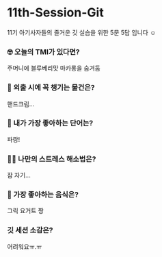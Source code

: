 # 11th-Session-Git
11기 아기사자들의 즐거운 깃 실습을 위한 5문 5답 입니다 ☺️

### 🤓 오늘의 TMI가 있다면?
주머니에 블루베리맛 마카롱을 숨겨둠

### 🎒 외출 시에 꼭 챙기는 물건은?
핸드크림...

### 🤙 내가 가장 좋아하는 단어는?
파랑!

### 🧘‍♀️ 나만의 스트레스 해소법은?
잠 자기...

### 🍧 가장 좋아하는 음식은?
그릭 요거트 짱

### 깃 세션 소감은?
어려워요ㅠ.ㅠ